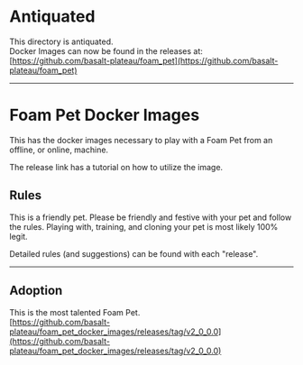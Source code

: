 # Antiquated
This directory is antiquated.  
Docker Images can now be found in the releases at:  
[https://github.com/basalt-plateau/foam_pet](https://github.com/basalt-plateau/foam_pet)

******

# Foam Pet Docker Images
This has the docker images necessary to play with a Foam Pet
from an offline, or online, machine.

The release link has a tutorial on how to utilize the image.

## Rules
This is a friendly pet.
Please be friendly and festive with your pet and follow the rules.
Playing with, training, and cloning your pet is most likely 100% legit.

Detailed rules (and suggestions) can be found with each "release".

----

## Adoption
This is the most talented Foam Pet.  
[https://github.com/basalt-plateau/foam_pet_docker_images/releases/tag/v2_0_0.0](https://github.com/basalt-plateau/foam_pet_docker_images/releases/tag/v2_0_0.0)
